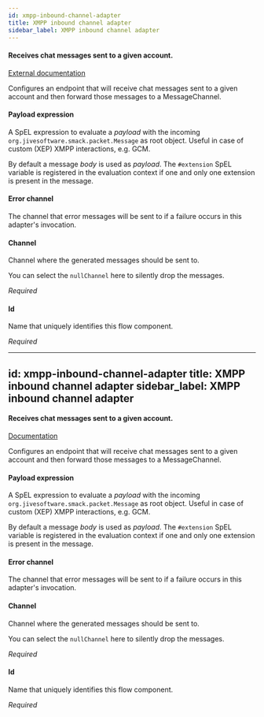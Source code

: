 ```yaml
---
id: xmpp-inbound-channel-adapter
title: XMPP inbound channel adapter
sidebar_label: XMPP inbound channel adapter
---
```

#### Receives chat messages sent to a given account.
<a href="https://docs.spring.io/spring-integration/docs/4.3.x/reference/html/xmpp.html#xmpp-message-inbound-channel-adapter" target="_blank">External documentation</a>

Configures an endpoint that will receive chat messages sent to a given account and then forward those messages to a MessageChannel.

#### Payload expression
A SpEL expression to evaluate a <i>payload</i> with the incoming <code>org.jivesoftware.smack.packet.Message</code> as root object. Useful in case of custom (XEP) XMPP interactions, e.g. GCM.

By default a message <i>body</i> is used as <i>payload</i>. The <code>#extension</code> SpEL variable is registered in the evaluation context if one and only one extension is present in the message.

#### Error channel
The channel that error messages will be sent to if a failure occurs in this adapter's invocation.

#### Channel
Channel where the generated messages should be sent to.

You can select the <code>nullChannel</code> here to silently drop the messages.

<i>Required</i>

#### Id
Name that uniquely identifies this flow component.

<i>Required</i>

---
id: xmpp-inbound-channel-adapter
title: XMPP inbound channel adapter
sidebar_label: XMPP inbound channel adapter
---
#### Receives chat messages sent to a given account.
<a href="http://docs.spring.io/spring-integration/docs/2.1.x/reference/html/xmpp.html#xmpp-message-inbound-channel-adapter" target="_blank">Documentation</a>

Configures an endpoint that will receive chat messages sent to a given account and then forward those messages to a MessageChannel.

#### Payload expression
A SpEL expression to evaluate a <i>payload</i> with the incoming <code>org.jivesoftware.smack.packet.Message</code> as root object. Useful in case of custom (XEP) XMPP interactions, e.g. GCM.

By default a message <i>body</i> is used as <i>payload</i>. The <code>#extension</code> SpEL variable is registered in the evaluation context if one and only one extension is present in the message.

#### Error channel
The channel that error messages will be sent to if a failure occurs in this adapter's invocation.

#### Channel
Channel where the generated messages should be sent to.

You can select the <code>nullChannel</code> here to silently drop the messages.

<i>Required</i>

#### Id
Name that uniquely identifies this flow component.

<i>Required</i>


